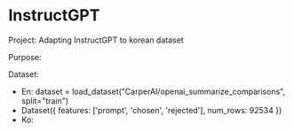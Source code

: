 # InstructGPT
Project: Adapting InstructGPT to korean dataset

Purpose: 

Dataset:
- En: dataset = load_dataset("CarperAI/openai_summarize_comparisons", split="train")
- Dataset({
    features: ['prompt', 'chosen', 'rejected'],
    num_rows: 92534
})
- Ko:
